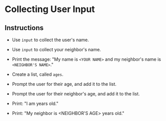 # Collecting User Input

## Instructions

- Use `input` to collect the user's name.

- Use `input` to collect your neighbor's name.

- Print the message: "My name is `<YOUR NAME>` and my neighbor's name is `<NEIGHBOR'S NAME>`."

- Create a list, called `ages`.

- Prompt the user for their age, and add it to the list.

- Prompt the user for their neighbor's age, and add it to the list.

- Print: "I am <YOUR AGE> years old."

- Print: "My neighbor is <NEIGHBOR'S AGE> years old."

